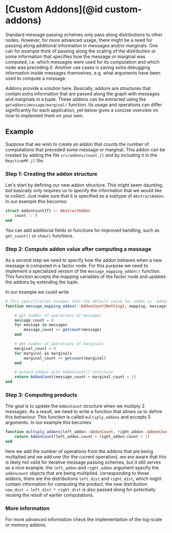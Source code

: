 # [Custom Addons](@id custom-addons)

Standard message passing schemes only pass along distributions to other nodes. However, for more advanced usage, there might be a need for passing along additional information in messages and/or marginals. One can for example think of passing along the scaling of the distribution or some information that specifies how the message or marginal was computed, i.e. which messages were used for its computation and which node was preceding it. Another use cases is saving extra debugging information inside messages themselves, e.g. what arguments have been used to compute a message.

Addons provide a solution here. Basically, addons are structures that contain extra information that are passed along the graph with messages and marginals in a tuple. These addons can be extracted using the `getaddons(message/marginal)` function. Its usage and operations can differ significantly for each application, yet below gives a concise overview on how to implement them on your own.

## Example

Suppose that we wish to create an addon that counts the number of computations that preceded some message or marginal. This addon can be created by adding the file `src/addons/count.jl` and by including it in the `ReactiveMP.jl` file.

### Step 1: Creating the addon structure

Let's start by defining our new addon structure. This might seem daunting, but basically only requires us to specify the information that we would like to collect. Just make sure that it is specified as a subtype of `AbstractAddon`. In our example this becomes:

```julia
struct AddonCount{T} <: AbstractAddon
    count :: T
end
```

You can add additional fields or functions for improved handling, such as `get_count()` or `show()` functions.

### Step 2: Compute addon value after computing a message

As a second step we need to specify how the addon behaves when a new message is computed in a factor node. 
For this purpose we need to implement a specialized version of the `message_mapping_addon()` function. This function accepts the mapping variables of the factor node and updates the addons by extending the tuple.

In our example we could write
```julia
# This specification assumes that the default value for addon is `AddonCount(nothing)`
function message_mapping_addon(::AddonCount{Nothing}, mapping, messages, marginals, result, addons)

    # get number of operations of messages
    message_count = 0
    for message in messages
        message_count += getcount(message)
    end

    # get number of operations of marginals
    marginal_count = 0
    for marginal in marginals
        marginal_count += getcount(marginal)
    end

    # extend addons with AddonCount() structure
    return AddonCount(message_count + marginal_count + 1)
end

```
### Step 3: Computing products

The goal is to update the `AddonCount` structure when we multiply 2 messages. As a result, we need to write a function that allows us to define this behaviour. This function is called `multiply_addons` and accepts 5 arguments. In our example this becomes

```julia
function multiply_addons(left_addon::AddonCount, right_addon::AddonCount, new_dist, left_dist, right_dist)
    return AddonCount(left_addon.count + right_addon.count + 1)
end
```

here we add the number of operations from the addons that are being multiplied and we add one (for the current operation). we are aware that this is likely not valid for iterative message passing schemes, but it still serves as a nice example. the `left_addon` and `right_addon` argument specify the `addoncount` objects that are being multiplied. corresponding to these addons, there are the distributions `left_dist` and `right_dist`, which might contain information for computing the product. the new distribution `new_dist ∝ left_dist * right_dist` is also passed along for potentially reusing the result of earlier computations.

### More information

For more advanced information check the implementation of the log-scale or memory addons.
